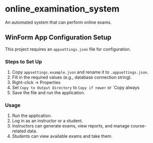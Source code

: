 # online_examination_system

An automated system that can perform online exams.

## WinForm App Configuration Setup

This project requires an `appsettings.json` file for configuration.

### Steps to Set Up

1. Copy `appsettings.example.json` and rename it to `.appsettings.json`.
2. Fill in the required values (e.g., database connection string).
3. Right-click → Properties
4. Set `Copy to Output Directory` to `Copy if newer` or `Copy always
5. Save the file and run the application.

### Usage

1. Run the application.
2. Log in as an instructor or a student.
3. Instructors can generate exams, view reports, and manage course-related data.
4. Students can view available exams and take them.
